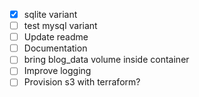 - [x] sqlite variant
- [ ] test mysql variant
- [ ] Update readme
- [ ] Documentation
- [ ] bring blog_data volume inside container
- [ ] Improve logging
- [ ] Provision s3 with terraform?